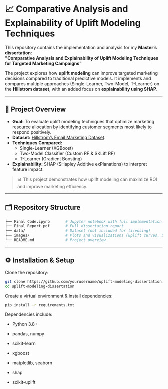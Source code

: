 # 📈 Comparative Analysis and Explainability of Uplift Modeling Techniques

This repository contains the implementation and analysis for my **Master’s dissertation**:  
**"Comparative Analysis and Explainability of Uplift Modeling Techniques for Targeted Marketing Campaigns"**  

The project explores how **uplift modeling** can improve targeted marketing decisions compared to traditional predictive models. It implements and compares multiple approaches (Single-Learner, Two-Model, T-Learner) on the **Hillstrom dataset**, with an added focus on **explainability using SHAP**.

---

## 🚀 Project Overview

- **Goal:** To evaluate uplift modeling techniques that optimize marketing resource allocation by identifying customer segments most likely to respond positively.  
- **Dataset:** [Hillstrom’s Email Marketing Dataset](https://www.uplift-modeling.com/en/latest/api/datasets/fetch_hillstrom.html).  
- **Techniques Compared:**  
  - Single-Learner (XGBoost)  
  - Two-Model Classifier (Custom RF & SKLift RF)  
  - T-Learner (Gradient Boosting)  
- **Explainability:** SHAP (SHapley Additive exPlanations) to interpret feature impact.  

> 📊 This project demonstrates how uplift modeling can maximize ROI and improve marketing efficiency.

---

## 🗂 Repository Structure

```bash
├── Final Code.ipynb       # Jupyter notebook with full implementation
├── Final_Report.pdf       # Full dissertation report
├── data/                  # Dataset (not included for licensing)
├── images/                # Plots and visualizations (uplift curves, SHAP, etc.)
└── README.md              # Project overview
```

---

## ⚙️ Installation & Setup

Clone the repository:
```bash
git clone https://github.com/yourusername/uplift-modeling-dissertation.git
cd uplift-modeling-dissertation
```
Create a virtual environment & install dependencies:
```bash
pip install -r requirements.txt
```

Dependencies include:

* Python 3.8+

* pandas, numpy

* scikit-learn

* xgboost

* matplotlib, seaborn

* shap

* scikit-uplift
